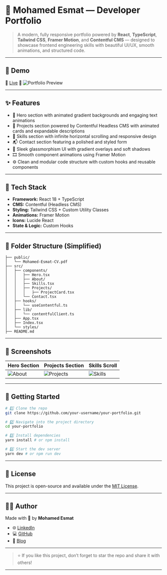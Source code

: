 # 💼 Mohamed Esmat — Developer Portfolio

> A modern, fully responsive portfolio powered by **React**, **TypeScript**, **Tailwind CSS**, **Framer Motion**, and **Contentful CMS** — designed to showcase frontend engineering skills with beautiful UI/UX, smooth animations, and structured code.

---

## 🚀 Demo

🔗 [Live](https://mohamedesmat.me)
📸 ![Portfolio Preview](https://res.cloudinary.com/tawfeer/image/upload/c_pad,w_1280/v1750185975/esmat-portfolio-1_uelfc4.png)

---

## ✨ Features

- 🌟 Hero section with animated gradient backgrounds and engaging text animations
- 📁 Projects section powered by Contentful Headless CMS with animated cards and expandable descriptions
- 🧠 Skills section with infinite horizontal scrolling and responsive design
- 📬 Contact section featuring a polished and styled form
- 🌌 Sleek glassmorphism UI with gradient overlays and soft shadows
- 🎞️ Smooth component animations using Framer Motion
- ⚙️ Clean and modular code structure with custom hooks and reusable components

---

## 🧱 Tech Stack

- **Framework:** React 18 + TypeScript
- **CMS:** Contentful (Headless CMS)
- **Styling:** Tailwind CSS + Custom Utility Classes
- **Animations:** Framer Motion
- **Icons:** Lucide React
- **State & Logic:** Custom Hooks

---

## 📂 Folder Structure (Simplified)

```
├── public/
│   └── Mohamed-Esmat-CV.pdf
├── src/
│   ├── components/
│   │   ├── Hero.tsx
│   │   ├── About/
│   │   ├── Skills.tsx
│   │   ├── Projects/
│   │   │   ├── ProjectCard.tsx
│   │   └── Contact.tsx
│   ├── hooks/
│   │   └── useContentful.ts
│   ├── lib/
│   │   └── contentfulClient.ts
│   ├── App.tsx
│   ├── Index.tsx
│   └── styles/
├── README.md
```

---

## 📸 Screenshots

| Hero Section                                                                                                        | Projects Section                                                                                                          | Skills Scroll                                                                                                         |
| ------------------------------------------------------------------------------------------------------------------- | ------------------------------------------------------------------------------------------------------------------------- | --------------------------------------------------------------------------------------------------------------------- |
| ![About](https://res.cloudinary.com/tawfeer/image/upload/c_pad,w_1280/v1750186101/about-esmat-portfolio_cyudfr.png) | ![Projects](https://res.cloudinary.com/tawfeer/image/upload/c_pad,w_1280/v1750186304/projects-esmat-portfolio_frlkq6.png) | ![Skills](https://res.cloudinary.com/tawfeer/image/upload/c_pad,w_1280/v1750186210/skills-esmat-portfolio_hheqzt.png) |

---

## 🧪 Getting Started

```bash
# 1️⃣ Clone the repo
git clone https://github.com/your-username/your-portfolio.git

# 2️⃣ Navigate into the project directory
cd your-portfolio

# 3️⃣ Install dependencies
yarn install # or npm install

# 4️⃣ Start the dev server
yarn dev # or npm run dev
```

---

## 📄 License

This project is open-source and available under the [MIT License](./LICENSE).

---

## 🙋‍♂️ Author

Made with 💜 by **Mohamed Esmat**

- 🌐 [LinkedIn](https://www.linkedin.com/in/mohamedesmatdev/)
- 💻 [GitHub](https://github.com/MohamedEsmat-dev)
- 📝 [Blog](https://your-blog-link.medium.com/)

---

> ⭐ If you like this project, don’t forget to star the repo and share it with others!

---
